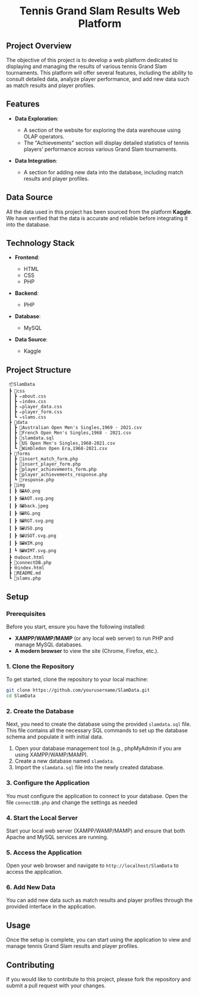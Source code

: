 <h1 align="center">Tennis Grand Slam Results Web Platform

## Project Overview

The objective of this project is to develop a web platform dedicated to displaying and managing the results of various tennis Grand Slam tournaments. This platform will offer several features, including the ability to consult detailed data, analyze player performance, and add new data such as match results and player profiles.

## Features

- **Data Exploration**: 
  - A section of the website for exploring the data warehouse using OLAP operators. 
  - The "Achievements" section will display detailed statistics of tennis players’ performance across various Grand Slam tournaments.

- **Data Integration**: 
  - A section for adding new data into the database, including match results and player profiles.

## Data Source

All the data used in this project has been sourced from the platform **Kaggle**. We have verified that the data is accurate and reliable before integrating it into the database.

## Technology Stack

- **Frontend**: 
  - HTML
  - CSS
  - PHP
  
- **Backend**: 
  - PHP
  
- **Database**: 
  - MySQL

- **Data Source**: 
  - Kaggle

## Project Structure

```
 📦SlamData
 ┣ 📂css
 ┃ ┣ ✏️about.css
 ┃ ┣ ✏️index.css
 ┃ ┣ ✏️player_data.css
 ┃ ┣ ✏️player_form.css
 ┃ ┗ ✏️slams.css
 ┣ 📂data
 ┃ ┣ 📄Australian Open Men's Singles,1969 - 2021.csv
 ┃ ┣ 📄French Open Men's Singles,1968 - 2021.csv
 ┃ ┣ 💾slamdata.sql
 ┃ ┣ 📄US Open Men's Singles,1968-2021.csv
 ┃ ┗ 📄Wimbledon Open Era,1968-2021.csv
 ┣ 📂forms
 ┃ ┣ 🐘insert_match_form.php
 ┃ ┣ 🐘insert_player_form.php
 ┃ ┣ 🐘player_achievements_form.php
 ┃ ┣ 🐘player_achievements_response.php
 ┃ ┗ 🐘response.php
 ┣ 📂img
 ┃ ┣ 🖼️AO.png
 ┃ ┣ 🖼️AOT.svg.png
 ┃ ┣ 🖼️back.jpeg
 ┃ ┣ 🖼️RG.png
 ┃ ┣ 🖼️RGT.svg.png
 ┃ ┣ 🖼️USO.png
 ┃ ┣ 🖼️USOT.svg.png
 ┃ ┣ 🖼️WIM.png
 ┃ ┗ 🖼️WIMT.svg.png
 ┣ 🌐about.html
 ┣ 🐘connectDB.php
 ┣ 🌐index.html
 ┣ 📜README.md
 ┗ 🐘slams.php
```

## Setup

### Prerequisites

Before you start, ensure you have the following installed:

- **XAMPP/WAMP/MAMP** (or any local web server) to run PHP and manage MySQL databases.
- **A modern browser** to view the site (Chrome, Firefox, etc.).

### 1. Clone the Repository

To get started, clone the repository to your local machine:

```bash
git clone https://github.com/yourusername/SlamData.git
cd SlamData
```

### 2. Create the Database

Next, you need to create the database using the provided `slamdata.sql` file. This file contains all the necessary SQL commands to set up the database schema and populate it with initial data.

1. Open your database management tool (e.g., phpMyAdmin if you are using XAMPP/WAMP/MAMP).
2. Create a new database named `slamdata`.
3. Import the `slamdata.sql` file into the newly created database.

### 3. Configure the Application

You must configure the application to connect to your database. Open the file `connectDB.php` and change the settings as needed

### 4. Start the Local Server

Start your local web server (XAMPP/WAMP/MAMP) and ensure that both Apache and MySQL services are running.

### 5. Access the Application

Open your web browser and navigate to `http://localhost/SlamData` to access the application.

### 6. Add New Data

You can add new data such as match results and player profiles through the provided interface in the application.

## Usage

Once the setup is complete, you can start using the application to view and manage tennis Grand Slam results and player profiles.

## Contributing

If you would like to contribute to this project, please fork the repository and submit a pull request with your changes.
